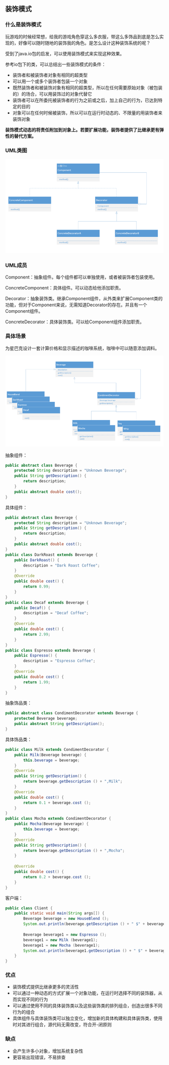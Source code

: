 ## 装饰模式

### 什么是装饰模式

玩游戏的时候经常想，给我的游戏角色穿这么多衣服，带这么多饰品到底是怎么实现的，好像可以随时随地的装饰我的角色。是怎么设计这种装饰系统的呢？

受到了java.io包的启发，可以使用装饰模式来实现这种效果。

参考io包下的类，可以总结出一些装饰模式的条件：

- 装饰者和被装饰者对象有相同的超类型
- 可以用一个或多个装饰者包装一个对象
- 既然装饰者和被装饰对象有相同的超类型，所以在任何需要原始对象（被包装的）的场合，可以用装饰过的对象代替它
- 装饰者可以在所委托被装饰者的行为之前或之后，加上自己的行为，已达到特定的目的
- 对象可以在任何时候被装饰，所以可以在运行时动态的、不限量的用装饰者来装饰对象

**装饰模式动态的将责任附加到对象上。若要扩展功能，装饰者提供了比继承更有弹性的替代方案。**

### UML类图

![装饰模式](../images/装饰模式.jpg)

### UML成员

Component：抽象组件。每个组件都可以单独使用，或者被装饰者包装使用。

ConcreteComponent：具体组件。可以动态给他添加职责。

Decorator：抽象装饰类。继承Component组件，从外类来扩展Component类的功能，但对于Component来说，无需知道Decorator的存在。并且有一个Component组件。

ConcreteDecorator：具体装饰类。可以给Component组件添加职责。

### 具体场景

为星巴克设计一套计算价格和显示描述的咖啡系统，咖啡中可以随意添加调料。

![装饰模式例子](../images/装饰模式例子.jpg)

抽象组件：

```java
public abstract class Beverage {
    protected String description = "Unknown Beverage";
    public String getDescription() {
        return description;
    }
    public abstract double cost();
}
```

具体组件：

```java
public abstract class Beverage {
    protected String description = "Unknown Beverage";
    public String getDescription() {
        return description;
    }
    public abstract double cost();
}
public class DarkRoast extends Beverage {
    public DarkRoast() {
        description = "Dark Roast Coffee";
    }
    @Override
    public double cost() {
        return 0.99;
    }
}
public class Decaf extends Beverage {
    public Decaf() {
        description = "Decaf Coffee";
    }
    @Override
    public double cost() {
        return 2.99;
    }
}
public class Espresso extends Beverage {
    public Espresso() {
        description = "Espresso Coffee";
    }
    @Override
    public double cost() {
        return 1.99;
    }
}
```

抽象饰品类：

```java
public abstract class CondimentDecorator extends Beverage {
    protected Beverage beverage;
    public abstract String getDescription();
}
```

具体饰品类：

```java
public class Milk extends CondimentDecorator {
    public Milk(Beverage beverage) {
        this.beverage = beverage;
    }
    @Override
    public String getDescription() {
        return beverage.getDescription () + ",Milk";
    }
    @Override
    public double cost() {
        return 0.1 + beverage.cost ();
    }
}
public class Mocha extends CondimentDecorator {
    public Mocha(Beverage beverage) {
        this.beverage = beverage;
    }
    @Override
    public String getDescription() {
        return beverage.getDescription () + ",Mocha";
    }

    @Override
    public double cost() {
        return 0.2 + beverage.cost ();
    }
}
```

客户端：

```java
public class Client {
    public static void main(String args[]) {
        Beverage beverage = new HouseBlend ();
        System.out.println(beverage.getDescription () + " $" + beverage.cost ());

        Beverage beverage1 = new Espresso ();
        beverage1 = new Milk (beverage1);
        beverage1 = new Mocha (beverage1);
        System.out.println(beverage1.getDescription () + " $" + beverage1.cost ());
    }
}
```

### 优点

- 装饰模式提供比继承更多的灵活性
- 可以通过一种动态的方式扩展一个对象功能，在运行时选择不同的装饰器，从而实现不同的行为
- 可以通过使用不同的具体装饰类以及这些装饰类的排列组合，创造出很多不同行为的组合
- 具体组件与具体装饰类可以独立变化，增加新的具体构建和具体装饰类，使用时对其进行组合，源代码无需改变，符合开-闭原则

### 缺点

- 会产生许多小对象，增加系统复杂性
- 更容易出现错误，不易排查